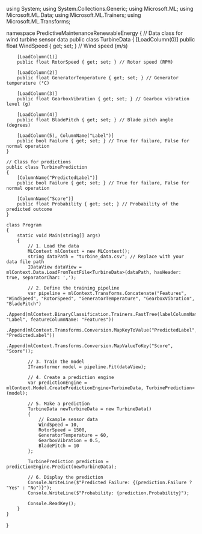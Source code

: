 using System;
using System.Collections.Generic;
using Microsoft.ML;
using Microsoft.ML.Data;
using Microsoft.ML.Trainers;
using Microsoft.ML.Transforms;

namespace PredictiveMaintenanceRenewableEnergy
{
    // Data class for wind turbine sensor data
    public class TurbineData
    {
        [LoadColumn(0)]
        public float WindSpeed { get; set; } // Wind speed (m/s)

        [LoadColumn(1)]
        public float RotorSpeed { get; set; } // Rotor speed (RPM)

        [LoadColumn(2)]
        public float GeneratorTemperature { get; set; } // Generator temperature (°C)

        [LoadColumn(3)]
        public float GearboxVibration { get; set; } // Gearbox vibration level (g)

        [LoadColumn(4)]
        public float BladePitch { get; set; } // Blade pitch angle (degrees)

        [LoadColumn(5), ColumnName("Label")]
        public bool Failure { get; set; } // True for failure, False for normal operation
    }

    // Class for predictions
    public class TurbinePrediction
    {
        [ColumnName("PredictedLabel")]
        public bool Failure { get; set; } // True for failure, False for normal operation

        [ColumnName("Score")]
        public float Probability { get; set; } // Probability of the predicted outcome
    }

    class Program
    {
        static void Main(string[] args)
        {
            // 1. Load the data
            MLContext mlContext = new MLContext();
            string dataPath = "turbine_data.csv"; // Replace with your data file path
            IDataView dataView = mlContext.Data.LoadFromTextFile<TurbineData>(dataPath, hasHeader: true, separatorChar: ',');

            // 2. Define the training pipeline
            var pipeline = mlContext.Transforms.Concatenate("Features", "WindSpeed", "RotorSpeed", "GeneratorTemperature", "GearboxVibration", "BladePitch")
                .Append(mlContext.BinaryClassification.Trainers.FastTree(labelColumnName: "Label", featureColumnName: "Features"))
                .Append(mlContext.Transforms.Conversion.MapKeyToValue("PredictedLabel", "PredictedLabel"))
                .Append(mlContext.Transforms.Conversion.MapValueToKey("Score", "Score"));

            // 3. Train the model
            ITransformer model = pipeline.Fit(dataView);

            // 4. Create a prediction engine
            var predictionEngine = mlContext.Model.CreatePredictionEngine<TurbineData, TurbinePrediction>(model);

            // 5. Make a prediction
            TurbineData newTurbineData = new TurbineData()
            {
                // Example sensor data
                WindSpeed = 10,
                RotorSpeed = 1500,
                GeneratorTemperature = 60,
                GearboxVibration = 0.5,
                BladePitch = 10
            };

            TurbinePrediction prediction = predictionEngine.Predict(newTurbineData);

            // 6. Display the prediction
            Console.WriteLine($"Predicted Failure: {(prediction.Failure ? "Yes" : "No")}");
            Console.WriteLine($"Probability: {prediction.Probability}");

            Console.ReadKey();
        }
    }
}
